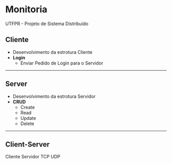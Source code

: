 # Monitoria
UTFPR - Projeto de Sistema Distribuído 

## Cliente
* Desenvolvimento da estrotura Cliente
* **Login**
   * Enviar Pedido de Login para o Servidor

------------------------------------------
## Server
* Desenvolvimento da estrotura Servidor
* **CRUD**
    * Create
    * Read
    * Update
    * Delete 
    
------------------------------------------
## Client-Server
Cliente Servidor TCP UDP
